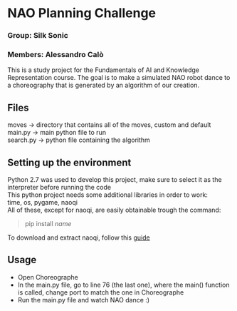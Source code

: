# NAO Planning Challenge

### Group: Silk Sonic
### Members: Alessandro Calò

This is a study project for the Fundamentals of AI and Knowledge Representation course. The goal is to make a simulated NAO robot dance to a choreography that is generated by an algorithm of our creation.

## Files
moves      -> directory that contains all of the moves, custom and default <br>
main.py    -> main python file to run <br>
search.py  -> python file containing the algorithm

## Setting up the environment
Python 2.7 was used to develop this project, make sure to select it as the interpreter before running the code <br>
This python project needs some additional libraries in order to work: <br>
time, os, pygame, naoqi <br>
All of these, except for naoqi, are easily obtainable trough the command:

> pip install *name*

To download and extract naoqi, follow this [guide](http://doc.aldebaran.com/2-5/dev/community_software.html#retrieving-software)



## Usage
- Open Choreographe
- In the main.py file, go to line 76 (the last one), where the main() function is called, change port to match the one in Choreographe
- Run the main.py file and watch NAO dance :)





